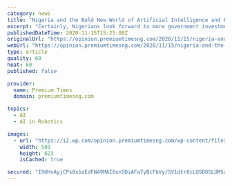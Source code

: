 ```yaml
---
category: news
title: "Nigeria and the Bold New World of Artificial Intelligence and Robotics, By Inyene Ibanga"
excerpt: "Certainly, Nigerians look forward to more government investments in the development of digital infrastructure across other sections of the country."
publishedDateTime: 2020-11-15T15:25:00Z
originalUrl: "https://opinion.premiumtimesng.com/2020/11/15/nigeria-and-the-bold-new-world-of-artificial-intelligence-and-robotics-by-inyene-ibanga/"
webUrl: "https://opinion.premiumtimesng.com/2020/11/15/nigeria-and-the-bold-new-world-of-artificial-intelligence-and-robotics-by-inyene-ibanga/"
type: article
quality: 60
heat: 60
published: false

provider:
  name: Premium Times
  domain: premiumtimesng.com

topics:
  - AI
  - AI in Robotics

images:
  - url: "https://i2.wp.com/opinion.premiumtimesng.com/wp-content/files/sites/2/2020/09/inyene-Ibanga-Abuja.jpg?fit=589%2C623&ssl=1"
    width: 589
    height: 623
    isCached: true

secured: "I9UHvAyjCPs8xbzEdFN49MAI6unSDiAFa7yBcFbVy/5V1dtr8cLU5D8SLUM5aBe5E+7cKWfIDJ29e6S5bEmHYBVh0iKzw7pkGQobrIX9drhqEd0ABMjdIy8KEUIjczlx1STxjUa2wyDBr79gCkVs+boQDzruSxA/Rja8KkqQPqzKdFyFtw2fftMKueSvF2HaY0Dh+8LRp8eyeb3R5dRIUJzc49XautR1/RqEqtDX+iGwRWLq9hG9lfr4oAyMlLMH3o5MSg/7WbYYSqwMWawBFYktnBqh048Wdsq80wtv1B+hchL0oUz5CzPgA7TH7kxGDAxAUCXM8JeofpldZ8MFId+qvt2g/9sWFTHw6H5ksL0=;3RST0bUrk9W/oxbaNYOu1A=="
---
```


